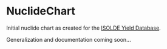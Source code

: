 # NuclideChart

Initial nuclide chart as created for the [ISOLDE Yield Database](https://cern.ch/isolde-yields).

Generalization and documentation coming soon...